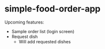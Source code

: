 # simple-food-order-app
Upcoming features:
- Sample order list (login screen)
- Request dish
  - Will add requested dishes
